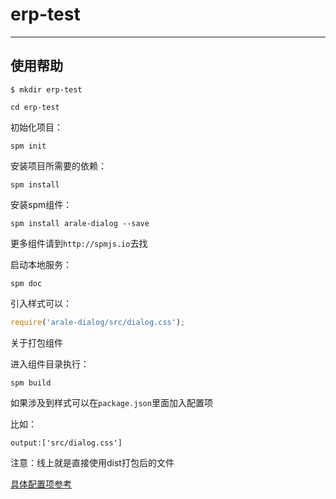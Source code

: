 # erp-test

---

## 使用帮助
```
$ mkdir erp-test
```

```
cd erp-test
```

初始化项目：
```
spm init
```

安装项目所需要的依赖：
```
spm install
```
安装spm组件：
```
spm install arale-dialog --save
```
更多组件请到`http://spmjs.io`去找

启动本地服务：
```
spm doc
```
引入样式可以：
```js
require('arale-dialog/src/dialog.css');
```
关于打包组件

进入组件目录执行：
```
spm build
```

如果涉及到样式可以在`package.json`里面加入配置项

比如：
```
output:['src/dialog.css']
```

注意：线上就是直接使用dist打包后的文件

[具体配置项参考](https://github.com/spmjs/docs/tree/3.4/zh-cn/package.json)
